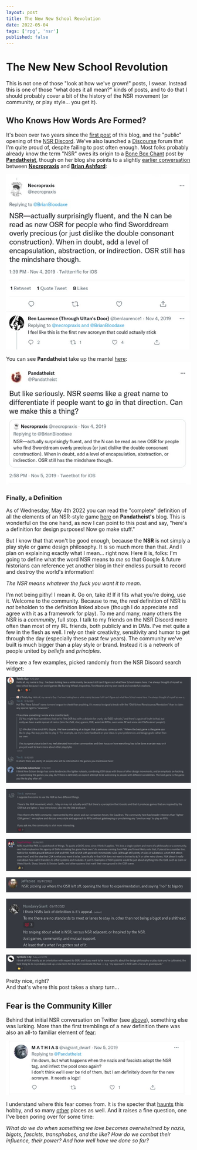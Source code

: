 ```yaml
---
layout: post
title: The New New School Revolution
date: 2022-05-04
tags: ['rpg', 'nsr']
published: false
---
```


# The New New School Revolution

This is not one of those "look at how we've grown!" posts, I swear. Instead this is one of those "what does it all mean?" kinds of posts, and to do that I should probably cover a bit of the history of the NSR movement (or community, or play style... you get it).

## Who Knows How Words Are Formed?

It's been over two years since the [first post](/2020/01/19/what-is-the-nsr-part-1) of this blog, and the "public" opening of the [NSR Discord](https://cairnrpg.com/discord-server/). We've also launched a [Discourse](https://discourse.rpgcauldron.com/) forum that I'm quite proud of, despite failing to post often enough.
Most folks probably already know the term "NSR" owes its origin to a [Bone Box Chant](https://boneboxchant.wordpress.com/) post by [**Pandatheist**](https://twitter.com/Pandatheist), though on her blog she points to a slightly [earlier conversation](https://twitter.com/BrianBloodaxe/status/1191422690952990724) between **[Necropraxis](https://twitter.com/necropraxis)** and **[Brian Ashford](https://twitter.com/BrianBloodaxe)**:

![Alt text](/img/the-new-new-nsr/the-new-new-nsr-4.jpg "click to embiggen")

You can see **Pandatheist** take up the mantel [here](https://twitter.com/Pandatheist/status/1191806991863296000):
![Alt text](/img/the-new-new-nsr/the-new-new-nsr-1.jpg "click to embiggen")

### Finally, a Definition
As of Wednesday, May 4th 2022 you can read the "complete" definition of all the elements of an NSR-style game [here](https://boneboxchant.wordpress.com/2022/05/04/revisiting-the-nsr/) on **Pandatheist's** blog. This is wonderful on the one hand, as now I can point to this post and say, "here's a definition for design purposes! Now go make stuff."

But I know that that won't be good enough, because the **NSR** is not simply a play style or game design philosophy. It is so much more than that. And I plan on explaining exactly what I mean... right now. Here it is, folks: I'm going to define what the word NSR means to _me_ so that Google & future historians can reference yet another blog in their endless pursuit to record and destroy the world's information!

_The NSR means whatever the fuck you want it to mean_.

I'm not being pithy! I mean it. Go on, take it! If it fits what you're doing, use it. Welcome to the community. Because to me, the _real_ definition of NSR is _not_ beholden to the definition linked above (though I do appreciate and agree with it as a framework for play). To me and many, many others the NSR is a _community_, full stop. I talk to my friends on the NSR Discord more often than most of my IRL friends, both publicly and in DMs. I've met quite a few in the flesh as well. I rely on their creativity, sensitivity and humor to get through the day (especially these past few years). The community we've built is much bigger than a play style or brand. Instead it is a network of people united by _beliefs_ and _principles_.

Here are a few examples, picked randomly from the NSR Discord search widget:

![Alt text](/img/the-new-new-nsr/the-new-new-nsr-5.jpg "click to embiggen")

![Alt text](/img/the-new-new-nsr/the-new-new-nsr-6.jpg "click to embiggen")

![Alt text](/img/the-new-new-nsr/the-new-new-nsr-7.jpg "click to embiggen")

![Alt text](/img/the-new-new-nsr/the-new-new-nsr-8.jpg "click to embiggen")

![Alt text](/img/the-new-new-nsr/the-new-new-nsr-9.jpg "click to embiggen")

![Alt text](/img/the-new-new-nsr/the-new-new-nsr-10.jpg "click to embiggen")

Pretty nice, right?   
And that's where this post takes a sharp turn...

## Fear is the Community Killer
Behind that initial NSR conversation on Twitter (see [above](#who-knows-how-words-are-formed)), something else was lurking. More than the first tremblings of a new definition there was also an all-to familiar element of [fear](https://twitter.com/vagrant_dwarf/status/1191842212218314753):

![Alt text](/img/the-new-new-nsr/the-new-new-nsr-3.jpg "click to embiggen")

I understand where this fear comes from. It is the specter that [haunts](https://lotbieth.blogspot.com/2022/03/protecting-our-spaces-response-to-raggi.html) this hobby, and so many [other](https://lotbieth.blogspot.com/2021/04/productive-scab-picking-on-oppressive.html) places as well. And it raises a fine question, one I've been poring over for some time:

_What do we do when something we love becomes overwhelmed by nazis, bigots, fascists, transphobes, and the like? How do we combat their influence, their power? And how well have we done so far?_
